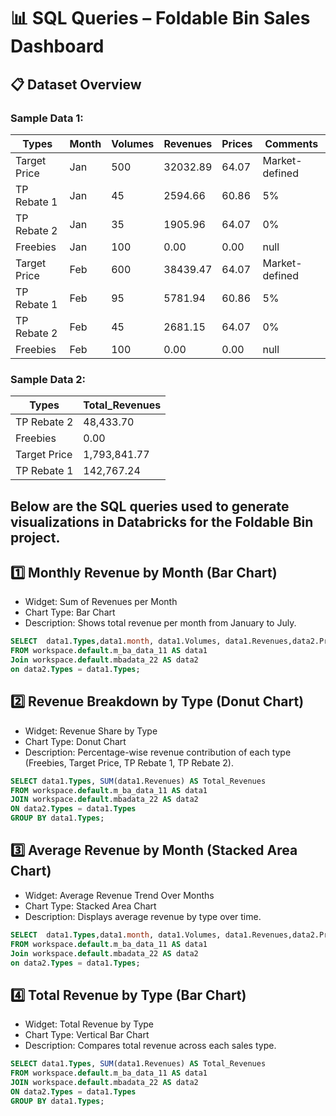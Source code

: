 # 📊 SQL Queries – Foldable Bin Sales Dashboard

## 📋 Dataset Overview

### Sample Data 1:

| Types         | Month | Volumes | Revenues  | Prices | Comments        |
|---------------|--------|---------|-----------|--------|------------------|
| Target Price  | Jan    | 500     | 32032.89  | 64.07  | Market-defined   |
| TP Rebate 1   | Jan    | 45      | 2594.66   | 60.86  | 5%               |
| TP Rebate 2   | Jan    | 35      | 1905.96   | 64.07  | 0%               |
| Freebies      | Jan    | 100     | 0.00      | 0.00   | null             |
| Target Price  | Feb    | 600     | 38439.47  | 64.07  | Market-defined   |
| TP Rebate 1   | Feb    | 95      | 5781.94   | 60.86  | 5%               |
| TP Rebate 2   | Feb    | 45      | 2681.15   | 64.07  | 0%               |
| Freebies      | Feb    | 100     | 0.00      | 0.00   | null             |

### Sample Data 2:

| Types        | Total_Revenues       |
|--------------|----------------------|
| TP Rebate 2  | 48,433.70            |
| Freebies     | 0.00                 |
| Target Price | 1,793,841.77         |
| TP Rebate 1  | 142,767.24           |

Below are the SQL queries used to generate visualizations in Databricks for the Foldable Bin project.
---

## 1️⃣ Monthly Revenue by Month (Bar Chart)

- Widget: Sum of Revenues per Month  
- Chart Type: Bar Chart  
- Description: Shows total revenue per month from January to July.
```sql
SELECT  data1.Types,data1.month, data1.Volumes, data1.Revenues,data2.Prices,data2.Comments
FROM workspace.default.m_ba_data_11 AS data1
Join workspace.default.mbadata_22 AS data2 
on data2.Types = data1.Types;
```
## 2️⃣ Revenue Breakdown by Type (Donut Chart)

- Widget: Revenue Share by Type
- Chart Type: Donut Chart  
- Description: Percentage-wise revenue contribution of each type (Freebies, Target Price, TP Rebate 1, TP Rebate 2).
```sql
SELECT data1.Types, SUM(data1.Revenues) AS Total_Revenues
FROM workspace.default.m_ba_data_11 AS data1
JOIN workspace.default.mbadata_22 AS data2
ON data2.Types = data1.Types
GROUP BY data1.Types;
```
## 3️⃣ Average Revenue by Month (Stacked Area Chart)

- Widget: Average Revenue Trend Over Months
- Chart Type: Stacked Area Chart  
- Description: Displays average revenue by type over time.
```sql
SELECT  data1.Types,data1.month, data1.Volumes, data1.Revenues,data2.Prices,data2.Comments
FROM workspace.default.m_ba_data_11 AS data1
Join workspace.default.mbadata_22 AS data2 
on data2.Types = data1.Types;
```
## 4️⃣ Total Revenue by Type (Bar Chart)
- Widget: Total Revenue by Type
- Chart Type: Vertical Bar Chart  
- Description: Compares total revenue across each sales type.  
```sql
SELECT data1.Types, SUM(data1.Revenues) AS Total_Revenues
FROM workspace.default.m_ba_data_11 AS data1
JOIN workspace.default.mbadata_22 AS data2
ON data2.Types = data1.Types
GROUP BY data1.Types;
```
